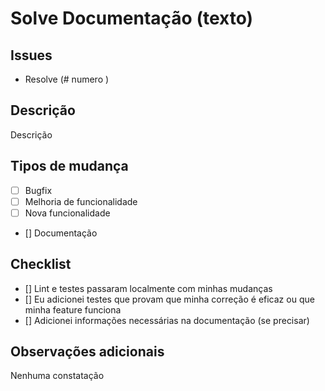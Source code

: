 # Solve Documentação (texto)
## Issues
- Resolve (# numero )
## Descrição
Descrição
## Tipos de mudança
- [ ] Bugfix
- [ ] Melhoria de funcionalidade
- [ ] Nova funcionalidade
- [] Documentação
## Checklist
- [] Lint e testes passaram localmente com minhas mudanças
- [] Eu adicionei testes que provam que minha correção é eficaz ou que minha feature funciona
- [] Adicionei informações necessárias na documentação (se precisar)
## Observações adicionais
Nenhuma constatação
